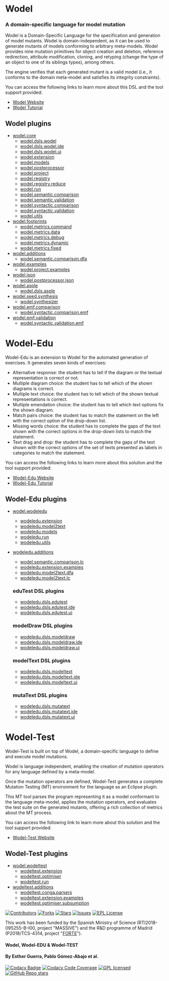 # Wodel

### A domain-specific language for model mutation

Wodel is a Domain-Specific Language for the specification and generation of model mutants. Wodel is domain-independent, as it can be used to generate mutants of models conforming to arbitrary meta-models. Wodel provides nine mutation primitives for object creation and deletion, reference redirection, attribute modification, cloning, and retyping (change the type of an object to one of its siblings types), among others.

The engine verifies that each generated mutant is a valid model (i.e., it conforms to the domain meta-model and satisfies its integrity constraints).

You can access the following links to learn more about this DSL and the tool support provided: 

- [Wodel Website](https://gomezabajo.github.io/Wodel/)
- [Wodel Tutorial](https://github.com/gomezabajo/Wodel/wiki/1.-Get-Started)

## Wodel plugins

- [wodel.core](https://github.com/gomezabajo/Wodel/tree/master/wodel.core)
    - [wodel.dsls.wodel](https://github.com/gomezabajo/Wodel/tree/master/wodel.dsls.wodel)
    - [wodel.dsls.wodel.ide](https://github.com/gomezabajo/Wodel/tree/master/wodel.dsls.wodel.ide)
    - [wodel.dsls.wodel.ui](https://github.com/gomezabajo/Wodel/tree/master/wodel.dsls.wodel.ui)
    - [wodel.extension](https://github.com/gomezabajo/Wodel/tree/master/wodel.extension)
    - [wodel.models](https://github.com/gomezabajo/Wodel/tree/master/wodel.models)
    - [wodel.postprocessor](https://github.com/gomezabajo/Wodel/tree/master/wodel.postprocessor)
    - [wodel.project](https://github.com/gomezabajo/Wodel/tree/master/wodel.project)
    - [wodel.registry](https://github.com/gomezabajo/Wodel/tree/master/wodel.registry)
    - [wodel.registry.reduce](https://github.com/gomezabajo/Wodel/tree/master/wodel.registry.reduce)
    - [wodel.run](https://github.com/gomezabajo/Wodel/tree/master/wodel.run)
    - [wodel.semantic.comparison](https://github.com/gomezabajo/Wodel/tree/master/wodel.semantic.comparison)
    - [wodel.semantic.validation](https://github.com/gomezabajo/Wodel/tree/master/wodel.semantic.validation)
    - [wodel.syntactic.comparison](https://github.com/gomezabajo/Wodel/tree/master/wodel.syntactic.comparison)
    - [wodel.syntactic.validation](https://github.com/gomezabajo/Wodel/tree/master/wodel.syntactic.validation)
    - [wodel.utils](https://github.com/gomezabajo/Wodel/tree/master/wodel.utils)
- [wodel.footprints](https://github.com/gomezabajo/Wodel/tree/master/wodel.footprints)
    - [wodel.metrics.command](https://github.com/gomezabajo/Wodel/tree/master/wodel.metrics.command)
    - [wodel.metrics.data](https://github.com/gomezabajo/Wodel/tree/master/wodel.metrics.data)
    - [wodel.metrics.debug](https://github.com/gomezabajo/Wodel/tree/master/wodel.metrics.debug)
    - [wodel.metrics.dynamic](https://github.com/gomezabajo/Wodel/tree/master/wodel.metrics.dynamic)
    - [wodel.metrics.fixed](https://github.com/gomezabajo/Wodel/tree/master/wodel.metrics.fixed)
- [wodel.additions](https://github.com/gomezabajo/Wodel/tree/master/wodel.additions)
    - [wodel.semantic.comparison.dfa](https://github.com/gomezabajo/Wodel/tree/master/wodel.semantic.comparison.dfa)
- [wodel.examples](https://github.com/gomezabajo/Wodel/tree/master/wodel.examples)
    - [wodel.project.examples](https://github.com/gomezabajo/Wodel/tree/master/wodel.project.examples)
- [wodel.json](https://github.com/gomezabajo/Wodel/tree/master/wodel.json)
    - [wodel.postprocessor.json](https://github.com/gomezabajo/Wodel/tree/master/wodel.postprocessor.json)
- [wodel.asple](https://github.com/gomezabajo/Wodel/tree/master/wodel.asple)
    - [wodel.dsls.asple](https://github.com/gomezabajo/Wodel/tree/master/wodel.dsls.asple)
- [wodel.seed.synthesis](https://github.com/gomezabajo/Wodel/tree/master/wodel.seed.synthesis)
    - [wodel.synthesizer](https://github.com/gomezabajo/Wodel/tree/master/wodel.synthesizer)
- [wodel.emf.comparison](https://github.com/gomezabajo/Wodel/tree/master/wodel.emf.comparison)
    - [wodel.syntactic.comparison.emf](https://github.com/gomezabajo/Wodel/tree/master/wodel.syntactic.comparison.emf)
- [wodel.emf.validation](https://github.com/gomezabajo/Wodel/tree/master/wodel.emf.validation)
    - [wodel.syntactic.validation.emf](https://github.com/gomezabajo/Wodel/tree/master/wodel.syntactic.validation.emf)

# Wodel-Edu

Wodel-Edu is an extension to Wodel for the automated generation of exercises. It generates seven kinds of exercises:

- Alternative response: the student has to tell if the diagram or the textual representation is correct or not.
- Multiple diagram choice: the student has to tell which of the shown diagrams is correct.
- Multiple text choice: the student has to tell which of the shown textual representations is correct.
- Multiple emendation choice: the student has to tell which text options fix the shown diagram.
- Match pairs choice: the student has to match the statement on the left with the correct option of the drop-down list.
- Missing words choice: the student has to complete the gaps of the text shown with the correct options in the drop-down lists to match the statement.
- Text drag and drop: the student has to complete the gaps of the text shown with the correct options of the set of texts presented as labels in categories to match the statement.

You can access the following links to learn more about this solution and the tool support provided: 

- [Wodel-Edu Website](https://gomezabajo.github.io/Wodel/wodel-edu.html)
- [Wodel-Edu Tutorial](https://github.com/gomezabajo/Wodel/wiki/2.-Get-Started-with-Wodel-Edu)

## Wodel-Edu plugins

- [wodel.wodeledu](https://github.com/gomezabajo/Wodel/tree/master/wodel.wodeledu)
    - [wodeledu.extension](https://github.com/gomezabajo/Wodel/tree/master/wodeledu.extension)
    - [wodeledu.model2text](https://github.com/gomezabajo/Wodel/tree/master/wodeledu.model2text)
    - [wodeledu.models](https://github.com/gomezabajo/Wodel/tree/master/wodeledu.models)
    - [wodeledu.run](https://github.com/gomezabajo/Wodel/tree/master/wodeledu.run)
    - [wodeledu.utils](https://github.com/gomezabajo/Wodel/tree/master/wodeledu.utils)
- [wodeledu.additions](https://github.com/gomezabajo/Wodel/tree/master/wodeledu.additions)
    - [wodel.semantic.comparison.lc](https://github.com/gomezabajo/Wodel/tree/master/wodel.semantic.comparison.lc)
    - [wodeledu.extension.examples](https://github.com/gomezabajo/Wodel/tree/master/wodeledu.extension.examples)
    - [wodeledu.model2text.dfa](https://github.com/gomezabajo/Wodel/tree/master/wodeledu.model2text.dfa)
    - [wodeledu.model2text.lc](https://github.com/gomezabajo/Wodel/tree/master/wodeledu.model2text.lc)

    ### eduTest DSL plugins

    - [wodeledu.dsls.edutest](https://github.com/gomezabajo/Wodel/tree/master/wodeledu.dsls.edutest)
    - [wodeledu.dsls.edutest.ide](https://github.com/gomezabajo/Wodel/tree/master/wodeledu.dsls.edutest.ide)
    - [wodeledu.dsls.edutest.ui](https://github.com/gomezabajo/Wodel/tree/master/wodeledu.dsls.edutest.ui)

    ### modelDraw DSL plugins

    - [wodeledu.dsls.modeldraw](https://github.com/gomezabajo/Wodel/tree/master/wodeledu.dsls.modeldraw)
    - [wodeledu.dsls.modeldraw.ide](https://github.com/gomezabajo/Wodel/tree/master/wodeledu.dsls.modeldraw.ide)
    - [wodeledu.dsls.modeldraw.ui](https://github.com/gomezabajo/Wodel/tree/master/wodeledu.dsls.modeldraw.ui)

    ### modelText DSL plugins

    - [wodeledu.dsls.modeltext](https://github.com/gomezabajo/Wodel/tree/master/wodeledu.dsls.modeltext)
    - [wodeledu.dsls.modeltext.ide](https://github.com/gomezabajo/Wodel/tree/master/wodeledu.dsls.modeltext.ide)
    - [wodeledu.dsls.modeltext.ui](https://github.com/gomezabajo/Wodel/tree/master/wodeledu.dsls.modeltext.ui)

    ### mutaText DSL plugins

    - [wodeledu.dsls.mutatext](https://github.com/gomezabajo/Wodel/tree/master/wodeledu.dsls.mutatext)
    - [wodeledu.dsls.mutatext.ide](https://github.com/gomezabajo/Wodel/tree/master/wodeledu.dsls.mutatext.ide)
    - [wodeledu.dsls.mutatext.ui](https://github.com/gomezabajo/Wodel/tree/master/wodeledu.dsls.mutatext.ui)

# Wodel-Test

Wodel-Test is built on top of Wodel, a domain-specific language to define and execute model mutations.

Wodel is language independent, enabling the creation of mutation operators for any language defined by a meta-model.

Once the mutation operators are defined, Wodel-Test generates a complete Mutation Testing (MT) environment for the language as an Eclipse plugin.

This MT tool parses the program representing it as a model conformant to the language meta-model, applies the mutation operators, and evaluates the test suite on the generated mutants, offering a rich collection of metrics about the MT process.

You can access the following link to learn more about this solution and the tool support provided: 

- [Wodel-Test Website](https://gomezabajo.github.io/Wodel/Wodel-Test/)

## Wodel-Test plugins

- [wodel.wodeltest](https://github.com/gomezabajo/Wodel/tree/master/wodel.wodeltest)
    - [wodeltest.extension](https://github.com/gomezabajo/Wodel/tree/master/wodeltest.extension)
    - [wodeltest.optimiser](https://github.com/gomezabajo/Wodel/tree/master/wodeltest.optimiser)
    - [wodeltest.run](https://github.com/gomezabajo/Wodel/tree/master/wodeltest.run)
- [wodeltest.additions](https://github.com/gomezabajo/Wodel/tree/master/wodeltest.additions)
    - [wodeltest.conga.parsers](https://github.com/gomezabajo/Wodel/tree/master/wodeltest.conga.parsers)
	- [wodeltest.extension.examples](https://github.com/gomezabajo/Wodel/tree/master/wodeltest.extension.examples)
    - [wodeltest.optimiser.subsumption](https://github.com/gomezabajo/Wodel/tree/master/wodeltest.optimiser.subsumption)

[![Contributors][contributors-shield]][contributors-url]
[![Forks][forks-shield]][forks-url]
[![Stars][stars-shield]][stars-url]
[![Issues][issues-shield]][issues-url]
[![EPL License][license-shield]][license-url]

This work has been funded by the Spanish Ministry of Science (RTI2018-095255-B-I00, project "MASSIVE") and the R&D programme of Madrid (P2018/TCS-4314, project "[FORTE](https://antares.sip.ucm.es/forte-cm/)"). 

#### Wodel, Wodel-EDU & Wodel-TEST
#### By Esther Guerra, Pablo Gómez-Abajo et al.

[contributors-shield]: https://img.shields.io/github/contributors/gomezabajo/Wodel?style=for-the-badge
[contributors-url]: https://github.com/gomezabajo/Wodel/graphs/contributors

[stars-shield]: https://img.shields.io/github/stars/gomezabajo/Wodel?style=for-the-badge
[stars-url]: https://github.com/gomezabajo/Wodel/stargazers

[forks-shield]: https://img.shields.io/github/forks/gomezabajo/Wodel?style=for-the-badge
[forks-url]: https://github.com/gomezabajo/Wodel/network/members

[issues-shield]: https://img.shields.io/github/issues/gomezabajo/Wodel?style=for-the-badge
[issues-url]: https://github.com/gomezabajo/Wodel/issues

[license-shield]: https://img.shields.io/github/license/gomezabajo/Wodel?style=for-the-badge
[license-url]: https://raw.githubusercontent.com/gomezabajo/Wodel/master/LICENSE.txt


[![Codacy Badge](https://app.codacy.com/project/badge/Grade/ec027f6d9774493592ceeb885c6f23d5)](https://app.codacy.com/gh/gomezabajo/Wodel/dashboard?utm_source=gh&utm_medium=referral&utm_content=&utm_campaign=Badge_grade)
[![Codacy Code Coverage](https://app.codacy.com/project/badge/Coverage/9aaa4b031c1d4143bdd39c4eedf49562)](https://www.codacy.com/gh/gomezabajo/Wodel/dashboard?utm_source=github.com&utm_medium=referral&utm_content=gomezabajo/Wodel&utm_campaign=Badge_Coverage)
[![GPL licensed](https://img.shields.io/badge/license-EPL1.0-orange.svg)](https://www.eclipse.org/org/documents/epl-v10.php)
[![GitHub Repo stars](https://img.shields.io/github/stars/gomezabajo/Wodel?label=Repo%20Stars)](https://github.com/gomezabajo/Wodel/stargazers)
